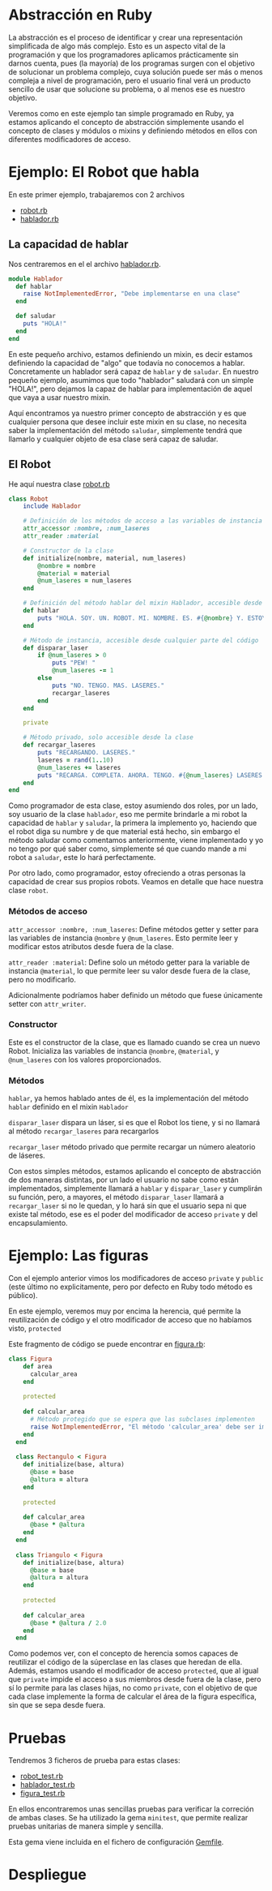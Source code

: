 # Abstracción en Ruby

La abstracción es el proceso de identificar y crear una representación simplificada de algo más complejo. Esto es un aspecto vital de la programación y que los programadores aplicamos prácticamente sin darnos cuenta, pues (la mayoría) de los programas surgen con el objetivo de solucionar un problema complejo, cuya solución puede ser más o menos compleja a nivel de programación, pero el usuario final verá un producto sencillo de usar que solucione su problema, o al menos ese es nuestro objetivo.

Veremos como en este ejemplo tan simple programado en Ruby, ya estamos aplicando el concepto de abstracción simplemente usando el concepto de clases y módulos o mixins y definiendo métodos en ellos con diferentes modificadores de acceso.

# Ejemplo: El Robot que habla

En este primer ejemplo, trabajaremos con 2 archivos

- [robot.rb](src/robot.rb)
- [hablador.rb](src/hablador.rb)

## La capacidad de hablar

Nos centraremos en el el archivo [hablador.rb](src/hablador.rb).

```ruby
module Hablador
  def hablar
    raise NotImplementedError, "Debe implementarse en una clase"
  end

  def saludar
    puts "HOLA!"
  end
end
```

En este pequeño archivo, estamos definiendo un mixin, es decir estamos definiendo la capacidad de "algo" que todavía no conocemos a hablar. Concretamente un hablador será capaz de `hablar` y de `saludar`. En nuestro pequeño ejemplo, asumimos que todo "hablador" saludará con un simple "HOLA!", pero dejamos la capaz de hablar para implementación de aquel que vaya a usar nuestro mixin. 

Aquí encontramos ya nuestro primer concepto de abstracción y es que cualquier persona que desee incluir este mixin en su clase, no necesita saber la implementación del método `saludar`, simplemente tendrá que llamarlo y cualquier objeto de esa clase será capaz de saludar.

## El Robot

He aquí nuestra clase [robot.rb](src/robot.rb)

```ruby
class Robot
    include Hablador

    # Definición de los métodos de acceso a las variables de instancia (con uso de symbols)
    attr_accessor :nombre, :num_laseres
    attr_reader :material

    # Constructor de la clase
    def initialize(nombre, material, num_laseres)
        @nombre = nombre
        @material = material
        @num_laseres = num_laseres
    end

    # Definición del método hablar del mixin Hablador, accesible desde cualquier parte del código
    def hablar
        puts "HOLA. SOY. UN. ROBOT. MI. NOMBRE. ES. #{@nombre} Y. ESTOY. HECHO. DE. #{@material}."
    end

    # Método de instancia, accesible desde cualquier parte del código
    def disparar_laser
        if @num_laseres > 0
            puts "PEW! "
            @num_laseres -= 1
        else
            puts "NO. TENGO. MAS. LASERES."
            recargar_laseres
        end
    end

    private

    # Método privado, solo accesible desde la clase
    def recargar_laseres
        puts "RECARGANDO. LASERES."
        laseres = rand(1..10)
        @num_laseres += laseres
        puts "RECARGA. COMPLETA. AHORA. TENGO. #{@num_laseres} LASERES."
    end
end
```
Como programador de esta clase, estoy asumiendo dos roles, por un lado, soy usuario de la clase `hablador`, eso me permite brindarle a mi robot la capacidad de `hablar` y `saludar`, la primera la implemento yo, haciendo que el robot diga su numbre y de que material está hecho, sin embargo el método saludar como comentamos anteriormente, viene implementado y yo no tengo por qué saber como, simplemente sé que cuando mande a mi robot a `saludar`, este lo hará perfectamente.

Por otro lado, como programador, estoy ofreciendo a otras personas la capacidad de crear sus propios robots. Veamos en detalle que hace nuestra clase `robot`.

### Métodos de acceso

`attr_accessor :nombre, :num_laseres`: Define métodos getter y setter para las variables de instancia `@nombre` y `@num_laseres`. Esto permite leer y modificar estos atributos desde fuera de la clase.

`attr_reader :material`: Define solo un método getter para la variable de instancia `@material`, lo que permite leer su valor desde fuera de la clase, pero no modificarlo.

Adicionalmente podríamos haber definido un método que fuese únicamente setter con `attr_writer`.

### Constructor

Este es el constructor de la clase, que es llamado cuando se crea un nuevo Robot. Inicializa las variables de instancia `@nombre`, `@material`, y `@num_laseres` con los valores proporcionados.

### Métodos

`hablar`, ya hemos hablado antes de él, es la implementación del método `hablar` definido en el mixin `Hablador ` 

`disparar_laser` dispara un láser, si es que el Robot los tiene, y si no llamará al método `recargar_laseres` para recargarlos

`recargar_laser` método privado que permite recargar un número aleatorio de láseres.

Con estos simples métodos, estamos aplicando el concepto de abstracción de dos maneras distintas, por un lado el usuario no sabe como están implementados, simplemente llamará a `hablar` y `disparar_laser` y cumplirán su función, pero, a mayores, el método `disparar_laser` llamará a `recargar_laser` si no le quedan, y lo hará sin que el usuario sepa ni que existe tal método, ese es el poder del modificador de acceso `private` y del encapsulamiento.

# Ejemplo: Las figuras

Con el ejemplo anterior vimos los modificadores de acceso `private` y `public` (este último no explicitamente, pero por defecto en Ruby todo método es público).

En este ejemplo, veremos muy por encima la herencia, qué permite la reutilización de código y el otro modificador de acceso que no habíamos visto, `protected`

Este fragmento de código se puede encontrar en [figura.rb](src/figura.rb):

```ruby
class Figura
    def area
      calcular_area
    end
  
    protected
  
    def calcular_area
      # Método protegido que se espera que las subclases implementen
      raise NotImplementedError, "El método 'calcular_area' debe ser implementado por las subclases."
    end
  end
  
  class Rectangulo < Figura
    def initialize(base, altura)
      @base = base
      @altura = altura
    end
  
    protected
  
    def calcular_area
      @base * @altura
    end
  end
  
  class Triangulo < Figura
    def initialize(base, altura)
      @base = base
      @altura = altura
    end
  
    protected
  
    def calcular_area
      @base * @altura / 2.0
    end
  end
```

Como podemos ver, con el concepto de herencia somos capaces de reutilizar el código de la súperclase en las clases que heredan de ella. Además, estamos usando el modificador de acceso `protected`, que al igual que `private` impide el acceso a sus miembros desde fuera de la clase, pero sí lo permite para las clases hijas, no como `private`, con el objetivo de que cada clase implemente la forma de calcular el área de la fígura específica, sin que se sepa desde fuera.

# Pruebas

Tendremos 3 ficheros de prueba para estas clases:

- [robot_test.rb](test/robot_test.rb)
- [hablador_test.rb](test/hablador_test.rb)
- [figura_test.rb](test/figura_test.rb)

En ellos encontraremos unas sencillas pruebas para verificar la correción de ambas clases. Se ha utilizado la gema `minitest`, que permite realizar pruebas unitarias de manera simple y sencilla.

Esta gema viene incluida en el fichero de configuración [Gemfile](Gemfile).

# Despliegue


